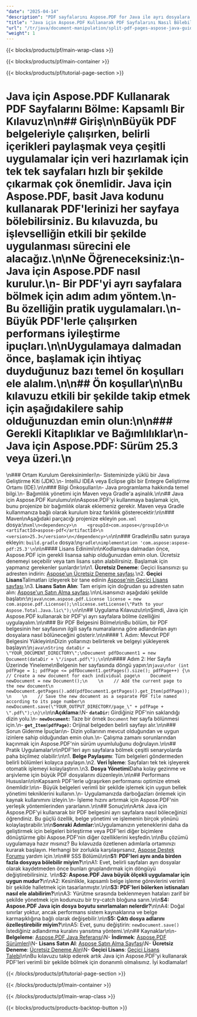 ```yaml
---
"date": "2025-04-14"
"description": "PDF sayfalarını Aspose.PDF for Java ile ayrı dosyalara nasıl böleceğinizi öğrenin. Bu kılavuz kurulum, uygulama ve pratik uygulamaları kapsar."
"title": "Java için Aspose.PDF Kullanarak PDF Sayfalarını Nasıl Bölebilirsiniz? Kapsamlı Bir Kılavuz"
"url": "/tr/java/document-manipulation/split-pdf-pages-aspose-java-guide/"
"weight": 1
---
```


{{< blocks/products/pf/main-wrap-class >}}

{{< blocks/products/pf/main-container >}}

{{< blocks/products/pf/tutorial-page-section >}}
# Java için Aspose.PDF Kullanarak PDF Sayfalarını Bölme: Kapsamlı Bir Kılavuz\n\n## Giriş\n\nBüyük PDF belgeleriyle çalışırken, belirli içerikleri paylaşmak veya çeşitli uygulamalar için veri hazırlamak için tek tek sayfaları hızlı bir şekilde çıkarmak çok önemlidir. **Java için Aspose.PDF**, basit Java kodunu kullanarak PDF'lerinizi her sayfaya bölebilirsiniz. Bu kılavuzda, bu işlevselliğin etkili bir şekilde uygulanması sürecini ele alacağız.\n\n**Ne Öğreneceksiniz:**\n- Java için Aspose.PDF nasıl kurulur.\n- Bir PDF'yi ayrı sayfalara bölmek için adım adım yöntem.\n- Bu özelliğin pratik uygulamaları.\n- Büyük PDF'lerle çalışırken performans iyileştirme ipuçları.\n\nUygulamaya dalmadan önce, başlamak için ihtiyaç duyduğunuz bazı temel ön koşulları ele alalım.\n\n## Ön koşullar\n\nBu kılavuzu etkili bir şekilde takip etmek için aşağıdakilere sahip olduğunuzdan emin olun:\n\n### Gerekli Kitaplıklar ve Bağımlılıklar\n- **Java için Aspose.PDF**: Sürüm 25.3 veya üzeri.\n  
\n### Ortam Kurulum Gereksinimleri\n- Sisteminizde yüklü bir Java Geliştirme Kiti (JDK).\n- IntelliJ IDEA veya Eclipse gibi bir Entegre Geliştirme Ortamı (IDE).\n\n### Bilgi Önkoşulları\n- Java programlama hakkında temel bilgi.\n- Bağımlılık yönetimi için Maven veya Gradle'a aşinalık.\n\n## Java için Aspose.PDF Kurulumu\n\nAspose.PDF'yi kullanmaya başlamak için, bunu projenize bir bağımlılık olarak eklemeniz gerekir. Maven veya Gradle kullanmanıza bağlı olarak kurulum biraz farklılık gösterecektir:\n\n### Maven\nAşağıdaki parçacığı projenize ekleyin `pom.xml` dosya:\n```xml\n<dependency>\n    <groupId>com.aspose</groupId>\n    <artifactId>aspose-pdf</artifactId>\n    <version>25.3</version>\n</dependency>\n```\n\n### Gradle\nBu satırı şuraya ekleyin: `build.gradle` dosya:\n```gradle\nimplementation 'com.aspose:aspose-pdf:25.3'\n```\n\n#### Lisans Edinimi\n\nKodlamaya dalmadan önce, Aspose.PDF için gerekli lisansa sahip olduğunuzdan emin olun. Ücretsiz denemeyi seçebilir veya tam lisans satın alabilirsiniz. Başlamak için yapmanız gerekenler şunlardır:\n\n1. **Ücretsiz Deneme**: Geçici lisansınızı şu adresten indirin: [Aspose'un Ücretsiz Deneme sayfası](https://releases.aspose.com/pdf/java/).\n2. **Geçici Lisans**Talimatları izleyerek bir tane edinin [Aspose'nin Geçici Lisans sayfası](https://purchase.aspose.com/temporary-license/).\n3. **Lisans Satın Alın**: Tam erişim için doğrudan şu adresten satın alın: [Aspose'un Satın Alma sayfası](https://purchase.aspose.com/buy).\n\nLisansınızı aşağıdaki şekilde başlatın:\n```java\ncom.aspose.pdf.License license = new com.aspose.pdf.License();\nlicense.setLicense(\"Path to your Aspose.Total.Java.lic\");\n```\n\n## Uygulama Kılavuzu\n\nŞimdi, Java için Aspose.PDF kullanarak bir PDF'yi ayrı sayfalara bölme özelliğini uygulayalım.\n\n### Bir PDF Belgesini Bölme\n\nBu bölüm, bir PDF belgesinin her sayfasının ilgili sayfa numaralarına göre adlandırılan ayrı dosyalara nasıl bölüneceğini gösterir.\n\n#### 1. Adım: Mevcut PDF Belgesini Yükleyin\nDizin yollarınızı belirterek ve belgeyi yükleyerek başlayın:\n```java\nString dataDir = \"YOUR_DOCUMENT_DIRECTORY\";\nDocument pdfDocument1 = new Document(dataDir + \"/input.pdf\");\n```\n\n#### Adım 2: Her Sayfa Üzerinde Yineleme\nBelgenin her sayfasında döngü yapın:\n```java\nfor (int pdfPage = 1; pdfPage <= pdfDocument1.getPages().size(); pdfPage++) {\n    // Create a new document for each individual page\n    Document newDocument = new Document();\n    \n    // Add the current page to the new document\n    newDocument.getPages().add(pdfDocument1.getPages().get_Item(pdfPage));\n    \n    // Save the new document as a separate PDF file named according to its page number\n    newDocument.save(\"YOUR_OUTPUT_DIRECTORY/page_\" + pdfPage + \".pdf\");\n}\n```\n\n**Açıklama:**\N- **`dataDir`:** Girdiğiniz PDF'nin saklandığı dizin yolu.\n- **`newDocument`:** Taze bir örnek `Document` her sayfa bölünmesi için.\n- **`get_Item(pdfPage)`:** Orijinal belgeden belirli sayfayı alır.\n\n### Sorun Giderme İpuçları\n- Dizin yollarının mevcut olduğundan ve uygun izinlere sahip olduğundan emin olun.\n- Çalışma zamanı sorunlarından kaçınmak için Aspose.PDF'nin sürüm uyumluluğunu doğrulayın.\n\n## Pratik Uygulamalar\n\nPDF'leri ayrı sayfalara bölmek çeşitli senaryolarda paha biçilmez olabilir:\n\n1. **Belge Paylaşımı**: Tüm belgeleri göndermeden belirli bölümleri kolayca paylaşın.\n2. **Veri İşleme**: Sayfaları tek tek işleyerek otomatik işlemeyi kolaylaştırın.\n3. **Dosya Yönetimi**Daha kolay gezinme ve arşivleme için büyük PDF dosyalarını düzenleyin.\n\n## Performans Hususları\n\nKapsamlı PDF'lerle uğraşırken performansı optimize etmek önemlidir:\n\n- Büyük belgeleri verimli bir şekilde işlemek için uygun bellek yönetimi tekniklerini kullanın.\n- Uygulamanızda darboğazları önlemek için kaynak kullanımını izleyin.\n- İşleme hızını artırmak için Aspose.PDF'nin yerleşik yöntemlerinden yararlanın.\n\n## Sonuç\n\nArtık Java için Aspose.PDF'yi kullanarak bir PDF belgesini ayrı sayfalara nasıl böleceğinizi öğrendiniz. Bu güçlü özellik, belge yönetimi ve işlemenin birçok yönünü kolaylaştırabilir.\n\n**Sonraki Adımlar:**\nUygulamanızın yeteneklerini daha da geliştirmek için belgeleri birleştirme veya PDF'leri diğer biçimlere dönüştürme gibi Aspose.PDF'nin diğer özelliklerini keşfedin.\n\nBu çözümü uygulamaya hazır mısınız? Bu kılavuzda özetlenen adımlarla ortamınızı kurarak başlayın. Herhangi bir zorlukla karşılaşırsanız, [Aspose Destek Forumu](https://forum.aspose.com/c/pdf/10) yardım için.\n\n## SSS Bölümü\n\n**S1: PDF'leri aynı anda birden fazla dosyaya bölebilir miyim?**\n\nA1: Evet, belirli sayfaları ayrı dosyalar olarak kaydetmeden önce bunları gruplandırmak için döngüyü değiştirebilirsiniz. \n\n**S2: Aspose.PDF Java büyük ölçekli uygulamalar için uygun mudur?**\n\nA2: Kesinlikle, kapsamlı belge işleme görevlerini verimli bir şekilde halletmek için tasarlanmıştır.\n\n**S3: PDF'leri bölerken istisnaları nasıl ele alabilirim?**\n\nA3: Yürütme sırasında beklenmeyen hataları zarif bir şekilde yönetmek için kodunuzu bir try-catch bloğuna sarın.\n\n**S4: Aspose.PDF Java için dosya boyutu sınırlamaları nelerdir?**\n\nA4: Doğal sınırlar yoktur, ancak performans sistem kaynaklarına ve belge karmaşıklığına bağlı olarak değişebilir.\n\n**S5: Çıktı dosya adlarını özelleştirebilir miyim?**\n\nA5: Evet, şunu değiştirin: `newDocument.save()` İstediğiniz adlandırma kuralını yansıtma yöntemi.\n\n## Kaynaklar\n\n- **Belgeleme**: [Aspose.PDF Java Referansı](https://reference.aspose.com/pdf/java/)\N- **İndirmek**: [Aspose.PDF Sürümleri](https://releases.aspose.com/pdf/java/)\N- **Lisans Satın Al**: [Aspose Satın Alma Sayfası](https://purchase.aspose.com/buy)\N- **Ücretsiz Deneme**: [Ücretsiz Deneme Alın](https://releases.aspose.com/pdf/java/)\N- **Geçici Lisans**: [Geçici Lisans Talebi](https://purchase.aspose.com/temporary-license/)\n\nBu kılavuzu takip ederek artık Java için Aspose.PDF'yi kullanarak PDF'leri verimli bir şekilde bölmek için donanımlı olmalısınız. İyi kodlamalar!

{{< /blocks/products/pf/tutorial-page-section >}}

{{< /blocks/products/pf/main-container >}}

{{< /blocks/products/pf/main-wrap-class >}}

{{< blocks/products/products-backtop-button >}}